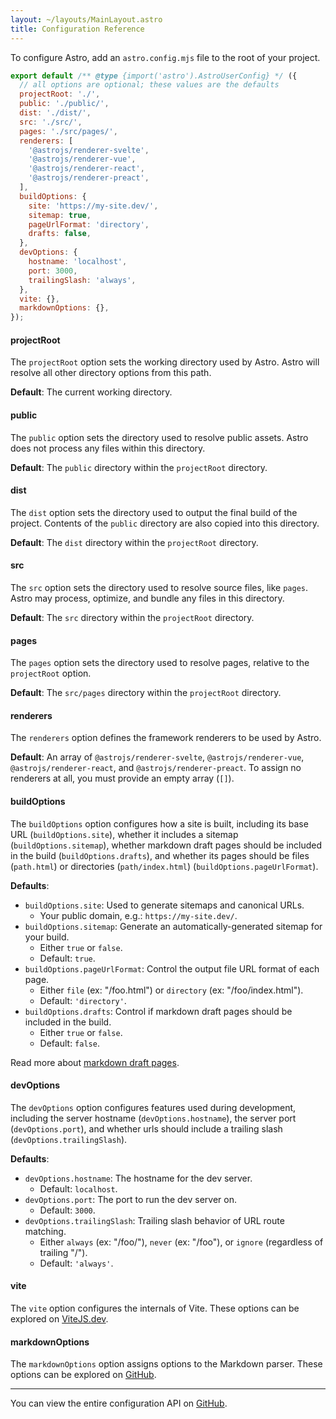 ```yaml
---
layout: ~/layouts/MainLayout.astro
title: Configuration Reference
---
```


To configure Astro, add an `astro.config.mjs` file to the root of your project.

```js
export default /** @type {import('astro').AstroUserConfig} */ ({
  // all options are optional; these values are the defaults
  projectRoot: './',
  public: './public/',
  dist: './dist/',
  src: './src/',
  pages: './src/pages/',
  renderers: [
    '@astrojs/renderer-svelte',
    '@astrojs/renderer-vue',
    '@astrojs/renderer-react',
    '@astrojs/renderer-preact',
  ],
  buildOptions: {
    site: 'https://my-site.dev/',
    sitemap: true,
    pageUrlFormat: 'directory',
    drafts: false,
  },
  devOptions: {
    hostname: 'localhost',
    port: 3000,
    trailingSlash: 'always',
  },
  vite: {},
  markdownOptions: {},
});
```

#### projectRoot

The `projectRoot` option sets the working directory used by Astro. Astro will resolve all other directory options from this path.

**Default**: The current working directory.

#### public

The `public` option sets the directory used to resolve public assets. Astro does not process any files within this directory.

**Default**: The `public` directory within the `projectRoot` directory.

#### dist

The `dist` option sets the directory used to output the final build of the project. Contents of the `public` directory are also copied into this directory.

**Default**: The `dist` directory within the `projectRoot` directory.

#### src

The `src` option sets the directory used to resolve source files, like `pages`. Astro may process, optimize, and bundle any files in this directory.

**Default**: The `src` directory within the `projectRoot` directory.

#### pages

The `pages` option sets the directory used to resolve pages, relative to the `projectRoot` option.

**Default**: The `src/pages` directory within the `projectRoot` directory.

#### renderers

The `renderers` option defines the framework renderers to be used by Astro.

**Default**: An array of `@astrojs/renderer-svelte`, `@astrojs/renderer-vue`, `@astrojs/renderer-react`, and `@astrojs/renderer-preact`. To assign no renderers at all, you must provide an empty array (`[]`).

#### buildOptions

The `buildOptions` option configures how a site is built, including its base URL (`buildOptions.site`), whether it includes a sitemap (`buildOptions.sitemap`), whether markdown draft pages should be included in the build (`buildOptions.drafts`), and whether its pages should be files (`path.html`) or directories (`path/index.html`) (`buildOptions.pageUrlFormat`).

**Defaults**:

- `buildOptions.site`: Used to generate sitemaps and canonical URLs.
  - Your public domain, e.g.: `https://my-site.dev/`.
- `buildOptions.sitemap`: Generate an automatically-generated sitemap for your build.
  - Either `true` or `false`.
  - Default: `true`.
- `buildOptions.pageUrlFormat`: Control the output file URL format of each page.
  - Either `file` (ex: "/foo.html") or `directory` (ex: "/foo/index.html").
  - Default: `'directory'`.
- `buildOptions.drafts`: Control if markdown draft pages should be included in the build.
  - Either `true` or `false`.
  - Default: `false`.

Read more about [markdown draft pages][markdown-draft-pages].

#### devOptions

The `devOptions` option configures features used during development, including the server hostname (`devOptions.hostname`), the server port (`devOptions.port`), and whether urls should include a trailing slash (`devOptions.trailingSlash`).

**Defaults**:

- `devOptions.hostname`: The hostname for the dev server.
  - Default: `localhost`.
- `devOptions.port`:  The port to run the dev server on.
  - Default: `3000`.
- `devOptions.trailingSlash`: Trailing slash behavior of URL route matching.
  - Either `always` (ex: "/foo/"), `never` (ex: "/foo"), or `ignore` (regardless of trailing "/").
  - Default: `'always'`.

#### vite

The `vite` option configures the internals of Vite. These options can be explored on [ViteJS.dev](https://vitejs.dev/config/).

#### markdownOptions

The `markdownOptions` option assigns options to the Markdown parser. These options can be explored on [GitHub](https://github.com/withastro/astro/blob/latest/packages/astro/src/@types/astro.ts).

---

You can view the entire configuration API on [GitHub](https://github.com/withastro/astro/blob/latest/packages/astro/src/@types/astro.ts).

[markdown-draft-pages]: /en/guides/markdown-content#markdown-draft-pages
